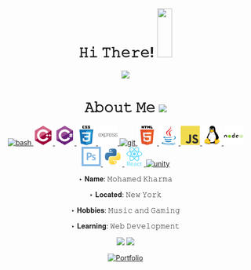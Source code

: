 <!-- introduction -->
<h1 align="center">𝙷𝚒 𝚃𝚑𝚎𝚛𝚎! <img src="https://tenor.com/view/when-you-wave-to-people-gif-22314635.gif" width="30px" height="100px"></h1>
<!-- gif  -->
<p align = "center">
<img src ="https://tenor.com/view/anime-gif-19179867.gif">
</p>
<!-- about me  -->
<h1 align="center">𝙰𝚋𝚘𝚞𝚝 𝙼𝚎 <img src="https://31.media.tumblr.com/76470f55efbc8cc7ec81778d18febc91/tumblr_mwn4rvyG4O1t2jjpjo1_500.gif" width="50"></h1>
<p align="center"> <a href="https://www.gnu.org/software/bash/" target="_blank"> <img src="https://www.vectorlogo.zone/logos/gnu_bash/gnu_bash-icon.svg" alt="bash" width="40" height="40"/> </a> <a href="https://www.w3schools.com/cpp/" target="_blank"> <img src="https://raw.githubusercontent.com/devicons/devicon/master/icons/cplusplus/cplusplus-original.svg" alt="cplusplus" width="40" height="40"/> </a> <a href="https://www.w3schools.com/cs/" target="_blank"> <img src="https://raw.githubusercontent.com/devicons/devicon/master/icons/csharp/csharp-original.svg" alt="csharp" width="40" height="40"/> </a> <a href="https://www.w3schools.com/css/" target="_blank"> <img src="https://raw.githubusercontent.com/devicons/devicon/master/icons/css3/css3-original-wordmark.svg" alt="css3" width="40" height="40"/> </a> <a href="https://expressjs.com" target="_blank"> <img src="https://raw.githubusercontent.com/devicons/devicon/master/icons/express/express-original-wordmark.svg" alt="express" width="40" height="40"/> </<a> <a href="https://git-scm.com/" target="_blank"> <img src="https://www.vectorlogo.zone/logos/git-scm/git-scm-icon.svg" alt="git" width="40" height="40"/> </a> <a href="https://www.w3.org/html/" target="_blank"> <img src="https://raw.githubusercontent.com/devicons/devicon/master/icons/html5/html5-original-wordmark.svg" alt="html5" width="40" height="40"/> </a> <a href="https://www.java.com" target="_blank"> <img src="https://raw.githubusercontent.com/devicons/devicon/master/icons/java/java-original.svg" alt="java" width="40" height="40"/> </a> <a href="https://developer.mozilla.org/en-US/docs/Web/JavaScript" target="_blank"> <img src="https://raw.githubusercontent.com/devicons/devicon/master/icons/javascript/javascript-original.svg" alt="javascript" width="40" height="40"/> </a> <a href="https://www.linux.org/" target="_blank"> <img src="https://raw.githubusercontent.com/devicons/devicon/master/icons/linux/linux-original.svg" alt="linux" width="40" height="40"/> </a> <a href="https://nodejs.org" target="_blank"> <img src="https://raw.githubusercontent.com/devicons/devicon/master/icons/nodejs/nodejs-original-wordmark.svg" alt="nodejs" width="40" height="40"/> </a> <a href="https://www.photoshop.com/en" target="_blank"> <img src="https://raw.githubusercontent.com/devicons/devicon/master/icons/photoshop/photoshop-line.svg" alt="photoshop" width="40" height="40"/> </a> <a href="https://www.python.org" target="_blank"> <img src="https://raw.githubusercontent.com/devicons/devicon/master/icons/python/python-original.svg" alt="python" width="40" height="40"/> </a> <a href="https://reactjs.org/" target="_blank"> <img src="https://raw.githubusercontent.com/devicons/devicon/master/icons/react/react-original-wordmark.svg" alt="react" width="40" height="40"/> </a> </a> <a href="https://unity.com/" target="_blank"> <img src="https://www.vectorlogo.zone/logos/unity3d/unity3d-icon.svg" alt="unity" width="40" height="40"/> </a> </p>
<p align="center">
‣ 𝐍𝐚𝐦𝐞: 𝙼𝚘𝚑𝚊𝚖𝚎𝚍 𝙺𝚑𝚊𝚛𝚖𝚊    </p> <p align="center">
‣ 𝐋𝐨𝐜𝐚𝐭𝐞𝐝: 𝙽𝚎𝚠 𝚈𝚘𝚛𝚔 </p> <p align="center">
‣ 𝐇𝐨𝐛𝐛𝐢𝐞𝐬: 𝙼𝚞𝚜𝚒𝚌 𝚊𝚗𝚍 𝙶𝚊𝚖𝚒𝚗𝚐  </p> <p align="center">
‣ 𝐋𝐞𝐚𝐫𝐧𝐢𝐧𝐠: 𝚆𝚎𝚋 𝙳𝚎𝚟𝚎𝚕𝚘𝚙𝚖𝚎𝚗𝚝 </p> 
<!-- connect with me **put at bottom** -->
<p align="center">
  <img src ="https://github-readme-stats.vercel.app/api?username=mohamedkharma&show_icons=true&count_private=true&theme=outrun&hide_border=true&hide=issues,contribs&bg_color=00000000"> <img src ="https://github-readme-stats.vercel.app/api/top-langs/?username=giannagalard&layout=compact&hide_border=true&theme=outrun&bg_color=00000000&langs_count=6&hide=c%23,shaderlab">
</p>

<!-- website linked to gif -->
<p align = "center" >
<a href="https://mohamedkharma.com/" target="_blank" rel="noreferrer"><img alt="Portfolio" style="max-width: 100px;" src="blob:https://tenor.com/0de484bc-9ab2-4974-9d20-a0a82ff8f373.gif" /></a></p>
